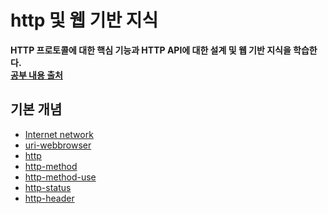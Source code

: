 # http 및 웹 기반 지식 
**HTTP 프로토콜에 대한 핵심 기능과 HTTP API에 대한 설계 및 웹 기반 지식을 학습한다.**  
**[공부 내용 출처](https://www.inflearn.com/course/http-%EC%9B%B9-%EB%84%A4%ED%8A%B8%EC%9B%8C%ED%81%AC)**
## 기본 개념
- [Internet network](https://github.com/euichanhwang/CS_study/tree/main/http/internet%20network)   
- [uri-webbrowser](https://github.com/euichanhwang/CS_study/tree/main/http/uri-webbrowser)   
- [http](https://github.com/euichanhwang/CS_study/tree/main/http/http)   
- [http-method](https://github.com/euichanhwang/CS_study/tree/main/http/http-method)   
- [http-method-use](https://github.com/euichanhwang/CS_study/tree/main/http/http-method-use)  
- [http-status](https://github.com/euichanhwang/CS_study/tree/main/http/http-status)   
- [http-header](https://github.com/euichanhwang/CS_study/tree/main/http/http-header)  
